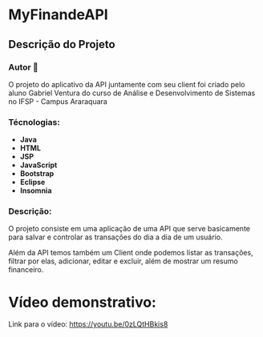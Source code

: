 # MyFinandeAPI

## Descrição do Projeto

### Autor 👤

O projeto do aplicativo da API juntamente com seu client foi criado pelo aluno Gabriel Ventura do curso de Análise e Desenvolvimento de Sistemas no IFSP - Campus Araraquara

### Técnologias:

- **Java**
- **HTML**
- **JSP**
- **JavaScript**
- **Bootstrap**
- **Eclipse**
- **Insomnia**

### Descrição:

O projeto consiste em uma aplicação de uma API que serve basicamente para salvar e controlar as transações do dia a dia de um usuário.

Além da API temos também um Client onde podemos listar as transações, filtrar por elas, adicionar, editar e excluir, além de mostrar um resumo financeiro.

# Vídeo demonstrativo:

Link para o vídeo: https://youtu.be/0zLQtHBkis8
